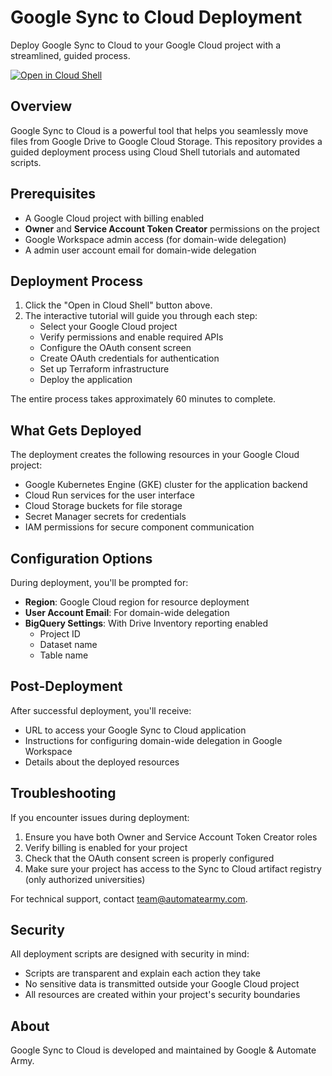 <!--
Copyright 2025 Google LLC

Licensed under the Apache License, Version 2.0 (the "License");
you may not use this file except in compliance with the License.
You may obtain a copy of the License at

     http://www.apache.org/licenses/LICENSE-2.0

Unless required by applicable law or agreed to in writing, software
distributed under the License is distributed on an "AS IS" BASIS,
WITHOUT WARRANTIES OR CONDITIONS OF ANY KIND, either express or implied.
See the License for the specific language governing permissions and
limitations under the License.
-->

<!-- This file provides an overview of the Sync to Cloud deployment project and instructions for deployment -->

# Google Sync to Cloud Deployment

Deploy Google Sync to Cloud to your Google Cloud project with a streamlined, guided process.

[![Open in Cloud Shell](https://gstatic.com/cloudssh/images/open-btn.svg)](https://ssh.cloud.google.com/cloudshell/editor?cloudshell_git_repo=https://github.com/automatearmy/sync-to-cloud-deploy&cloudshell_tutorial=cloudshell_tutorial.md)

## Overview

Google Sync to Cloud is a powerful tool that helps you seamlessly move files from Google Drive to Google Cloud Storage. This repository provides a guided deployment process using Cloud Shell tutorials and automated scripts.

## Prerequisites

- A Google Cloud project with billing enabled
- **Owner** and **Service Account Token Creator** permissions on the project
- Google Workspace admin access (for domain-wide delegation)
- A admin user account email for domain-wide delegation

## Deployment Process

1. Click the "Open in Cloud Shell" button above.
2. The interactive tutorial will guide you through each step:
   - Select your Google Cloud project
   - Verify permissions and enable required APIs
   - Configure the OAuth consent screen
   - Create OAuth credentials for authentication
   - Set up Terraform infrastructure
   - Deploy the application

The entire process takes approximately 60 minutes to complete.

## What Gets Deployed

The deployment creates the following resources in your Google Cloud project:

- Google Kubernetes Engine (GKE) cluster for the application backend
- Cloud Run services for the user interface
- Cloud Storage buckets for file storage
- Secret Manager secrets for credentials
- IAM permissions for secure component communication

## Configuration Options

During deployment, you'll be prompted for:

- **Region**: Google Cloud region for resource deployment
- **User Account Email**: For domain-wide delegation
- **BigQuery Settings**: With Drive Inventory reporting enabled
  - Project ID
  - Dataset name
  - Table name

## Post-Deployment

After successful deployment, you'll receive:

- URL to access your Google Sync to Cloud application
- Instructions for configuring domain-wide delegation in Google Workspace
- Details about the deployed resources

## Troubleshooting

If you encounter issues during deployment:

1. Ensure you have both Owner and Service Account Token Creator roles
2. Verify billing is enabled for your project
3. Check that the OAuth consent screen is properly configured
4. Make sure your project has access to the Sync to Cloud artifact registry (only authorized universities)

For technical support, contact team@automatearmy.com.

## Security

All deployment scripts are designed with security in mind:
- Scripts are transparent and explain each action they take
- No sensitive data is transmitted outside your Google Cloud project
- All resources are created within your project's security boundaries

## About

Google Sync to Cloud is developed and maintained by Google & Automate Army.
